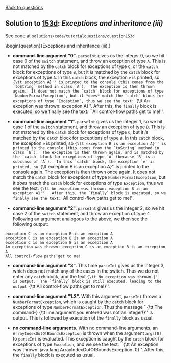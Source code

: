 [Back to questions](../README.md)

## Solution to [153d](../questions/153d): *Exceptions and inheritance (iii)*

See code at `solutions/code/tutorialquestions/question153d`

\begin{question}{Exceptions and inheritance (iii).}



* **command-line argument "0".** `parseInt` gives us the integer 0, so we hit case 0 of the `switch` statement, and throw
an exception of type `A`.  This is not matched by the `catch` block for exceptions of type `C`, or the `catch` block
for exceptions of type `B`, but it *is* matched by the `catch` block for exceptions of type `A`.  In this `catch` block, the exception `e` is printed, so ``{\tt exception A}'' is printed to the console (this comes from the `toString` method in class `A`).  The exception is then thrown again.  It does not match the `catch` block for exceptions of type `NumberFormatException`, but it *does* match the `catch` block for exceptions of type `Exception`, thus we see the text:
``{\tt An exception was thrown: exception A}''.  After this, the `finally` block is executed, so we finally see the text: ``All control-flow paths get to me!''.

* **command-line argument "1".** `parseInt` gives us the integer 1, so we hit case 1 of the `switch` statement, and throw
an exception of type `B`.  This is not matched by the `catch` block for exceptions of type `C`, but it *is* matched
by the `catch` block for exceptions of type `B`.  In this `catch` block, the exception `e` is printed, so ``{\tt exception B is an exception A}'' is printed to the console (this comes from the `toString` method in class `B`).  The exception is then thrown again, and
is matched by the `catch` block for exceptions of type `A` (because `B` is a subclass of `A`).  In this `catch` block, the exception `e` is printed, so ``{\tt exception B is an exception A}'' is printed to the console again.  The exception is then thrown once again.  It does not match the `catch` block for exceptions of type `NumberFormatException`, but it *does* match the `catch` block for exceptions of type `Exception`, thus we see the text:
``{\tt An exception was thrown: exception B is an exception A}''.  After this, the `finally` block is executed, so we finally see the text: ``All control-flow paths get to me!''.

* **command-line argument "2".** `parseInt` gives us the integer 2, so we hit case 2 of the `switch` statement, and throw
an exception of type `C`.  Following an argument analogous to the above, we then see the following output:


```
exception C is an exception B is an exception A
exception C is an exception B is an exception A
exception C is an exception B is an exception A
An exception was thrown: exception C is an exception B is an exception A
All control-flow paths get to me!
```


* **command-line argument "3".** This time `parseInt` gives us the integer 3, which does not match any of the cases in the switch.  Thus we do not enter any `catch` block, and the text ``{\tt No exception was thrown.}'' is output.  The `finally` block is still executed, leading to the output ``{\tt All control-flow paths get to me!}''.

* **command-line argument "1.2".**  With this argument, `parseInt` throws a `NumberFormatException`, which is caught by the `catch` block for exceptions of type `NumberFormatException`.  Thus the message ``{\tt The command-} {\tt line argument you entered was not an integer!}'' is output.  This is followed by execution of the `finally` block as usual.

* **no command-line arguments.**  With no command-line arguments, an `ArrayIndexOutOfBoundsException` is thrown when the argument `args[0]` to `parseInt` is evaluated.  This exception is caught by the `catch` block for exceptions of type `Exception`, and we see the text: ``{\tt An exception was thrown: java.lang.ArrayIndexOutOfBoundsException: 0}''.  After this, the
    `finally` block is executed as usual.

```

